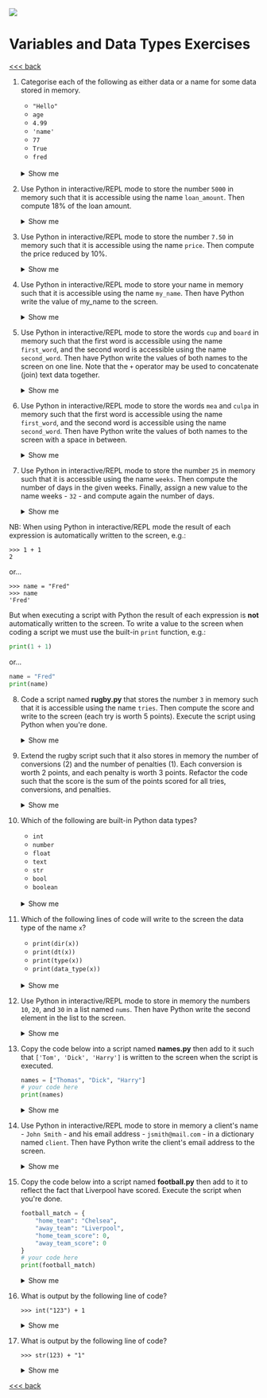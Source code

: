 <img src="https://github.com/stayahead-training/shared/blob/master/stayahead.png" />

# Variables and Data Types Exercises

[<<< back](../README.md)

1. Categorise each of the following as either data or a name for some data stored in memory.

    - `"Hello"`
    - `age`
    - `4.99`
    - `'name'`
    - `77`
    - `True`
    - `fred`
    <br />
    <details>
    <summary>Show me</summary>
    
    - `"Hello"`: data; surrounded by quotes
    - `age`: name; no quotes; does not begin with a digit; is not a keyword
    - `4.99`: data; starts with a digit
    - `'name'`: data; surrounded by quotes
    - `77`: data; starts with a digit
    - `True`: data; is a keyword
    - `fred`: name; no quotes; does not begin with a digit; is not a keyword
</details>

2. Use Python in interactive/REPL mode to store the number `5000` in memory such that it is accessible using the name `loan_amount`. Then compute 18% of the loan amount.<details>
    <summary>Show me</summary>

    ```
    $ python
    >>> loan_amount = 5000
    >>> loan_amount * 0.18
    900.0
    >>> exit()
    ```
</details>

3. Use Python in interactive/REPL mode to store the number `7.50` in memory such that it is accessible using the name `price`. Then compute the price reduced by 10%.<details>
    <summary>Show me</summary>

    ```
    $ python
    >>> price = 7.50
    >>> price - price * 0.1
    6.75
    >>> exit()
    ```
</details>

4. Use Python in interactive/REPL mode to store your name in memory such that it is accessible using the name `my_name`. Then have Python write the value of my_name to the screen.<details>
    <summary>Show me</summary>

    ```
    $ python
    >>> my_name = "Stuart"
    >>> my_name
    'Stuart'
    >>> exit()
    ```
</details>

5. Use Python in interactive/REPL mode to store the words `cup` and `board` in memory such that the first word is accessible using the name `first_word`, and the second word is accessible using the name `second_word`. Then have Python write the values of both names to the screen on one line. Note that the `+` operator may be used to concatenate (join) text data together.<details>
    <summary>Show me</summary>

    ```
    $ python
    >>> first_word = "cup"
    >>> second_word = "board"
    >>> first_word + second_word
    'cupboard'
    >>> exit()
    ```
</details>

6. Use Python in interactive/REPL mode to store the words `mea` and `culpa` in memory such that the first word is accessible using the name `first_word`, and the second word is accessible using the name `second_word`. Then have Python write the values of both names to the screen with a space in between.<details>
    <summary>Show me</summary>

    ```
    $ python
    >>> first_word = "mea"
    >>> second_word = "culpa"
    >>> first_word + " " + second_word
    'mea cupla'
    >>> exit()
    ```
</details>

7. Use Python in interactive/REPL mode to store the number `25` in memory such that it is accessible using the name `weeks`. Then compute the number of days in the given weeks. Finally, assign a new value to the name weeks - `32` - and compute again the number of days.<details>
    <summary>Show me</summary>

    ```
    $ python
    >>> weeks = 25
    >>> weeks * 7
    175
    >>> weeks = 32
    >>> weeks * 7
    224
    >>> exit()
    ```
</details>

NB: When using Python in interactive/REPL mode the result of each expression is automatically written to the screen, e.g.:

```
>>> 1 + 1
2
```

or...

```
>>> name = "Fred"
>>> name
'Fred'
```

But when executing a script with Python the result of each expression is **not** automatically written to the screen. To write a value to the screen when coding a script we must use the built-in `print` function, e.g.:

```python
print(1 + 1)
```

or...

```python
name = "Fred"
print(name)
```

8. Code a script named <b>rugby.py</b> that stores the number `3` in memory such that it is accessible using the name `tries`. Then compute the score and write to the screen (each try is worth 5 points). Execute the script using Python when you're done.<details>
    <summary>Show me</summary>

    File contents:

    ```python
    tries = 3
    print(tries * 5)
    ```

    Commands:
    ```
    $ python rugby.py
    15
    ```
</details>

9. Extend the rugby script such that it also stores in memory the number of conversions (2) and the number of penalties (1). Each conversion is worth 2 points, and each penalty is worth 3 points. Refactor the code such that the score is the sum of the points scored for all tries, conversions, and penalties.<details>
    <summary>Show me</summary>

    File contents:

    ```python
    tries = 3
    conversions = 2
    penalties = 1
    print(tries * 5 + conversions * 2 + penalties * 3)
    ```

    Commands:

    ```
    $ python rugby.py
    22
    ```
</details>

10. Which of the following are built-in Python data types?

    - `int`
    - `number`
    - `float`
    - `text`
    - `str`
    - `bool`
    - `boolean`
    <br />
    <details>
    <summary>Show me</summary>
    
    - `int`
    - `float`
    - `str`
    - `bool`
</details>

11. Which of the following lines of code will write to the screen the data type of the name `x`?

    - `print(dir(x))`
    - `print(dt(x))`
    - `print(type(x))`
    - `print(data_type(x))`
    <br />
    <details>
    <summary>Show me</summary>

    - `print(type(x))`
</details>

12. Use Python in interactive/REPL mode to store in memory the numbers `10`, `20`, and `30` in a list named `nums`. Then have Python write the second element in the list to the screen.<details>
    <summary>Show me</summary>

    ```
    $ python
    >>> nums = [10, 20, 30]
    >>> nums[1]
    20
    >>> exit()
    ```
</details>

13. Copy the code below into a script named <b>names.py</b> then add to it such that `['Tom', 'Dick', 'Harry']` is written to the screen when the script is executed.

    ```python
    names = ["Thomas", "Dick", "Harry"]
    # your code here
    print(names)
    ``` 
    
    <details>
    <summary>Show me</summary>

    File contents:

    ```python
    names = ["Thomas", "Dick", "Harry"]
    names[0] = "Tom"
    print(names)
    ```

    Commands:

    ```
    $ python names.py
    ['Tom', 'Dick', 'Harry']
    ```
</details>

14. Use Python in interactive/REPL mode to store in memory a client's name - `John Smith` - and his email address - `jsmith@mail.com` - in a dictionary named `client`. Then have Python write the client's email address to the screen.<details>
    <summary>Show me</summary>

    ```
    $ python
    >>> client = {"name": "John Smith", "email": "jsmith@mail.com"}
    >>> client["email"]
    'jsmith@mail.com'
    >>> exit()
    ```
</details>

15. Copy the code below into a script named <b>football.py</b> then add to it to reflect the fact that Liverpool have scored. Execute the script when you're done.

    ```python
    football_match = {
        "home_team": "Chelsea",
        "away_team": "Liverpool",
        "home_team_score": 0,
        "away_team_score": 0
    }
    # your code here
    print(football_match)
    ```

    <details>
    <summary>Show me</summary>

    File contents:

    ```python
    football_match = {
        "home_team": "Chelsea",
        "away_team": "Liverpool",
        "home_team_score": 0,
        "away_team_score": 0
    }
    football_match["away_team_score"] = 1
    print(football_match)
    ```

    Commands:

    ```
    $ python football_match.py
    {'home_team': 'Chelsea', 'away_team': 'Liverpool', 'home_team_score': 0, 'away_team_score': 1}
    ```
</details>

16. What is output by the following line of code?

    ```
    >>> int("123") + 1
    ```

    <details>
    <summary>Show me</summary>

    ```
    124
    ```
</details>

17. What is output by the following line of code?

    ```
    >>> str(123) + "1"
    ```

    <details>
    <summary>Show me</summary>

    ```
    '1231'
    ```
</details>

[<<< back](../README.md)